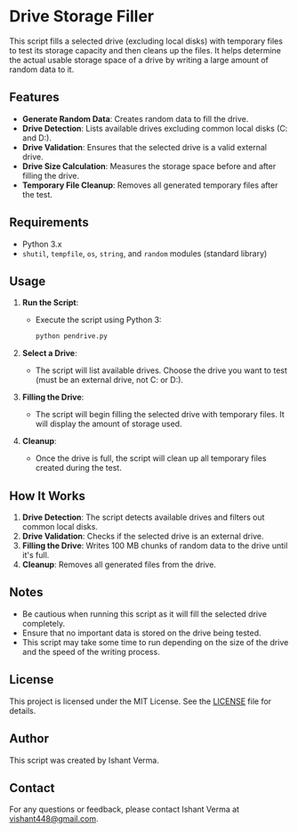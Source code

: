 # Drive Storage Filler

This script fills a selected drive (excluding local disks) with temporary files to test its storage capacity and then cleans up the files. It helps determine the actual usable storage space of a drive by writing a large amount of random data to it.

## Features

- **Generate Random Data**: Creates random data to fill the drive.
- **Drive Detection**: Lists available drives excluding common local disks (C: and D:).
- **Drive Validation**: Ensures that the selected drive is a valid external drive.
- **Drive Size Calculation**: Measures the storage space before and after filling the drive.
- **Temporary File Cleanup**: Removes all generated temporary files after the test.

## Requirements

- Python 3.x
- `shutil`, `tempfile`, `os`, `string`, and `random` modules (standard library)

## Usage

1. **Run the Script**:
   - Execute the script using Python 3:
     ```bash
     python pendrive.py
     ```

2. **Select a Drive**:
   - The script will list available drives. Choose the drive you want to test (must be an external drive, not C: or D:).

3. **Filling the Drive**:
   - The script will begin filling the selected drive with temporary files. It will display the amount of storage used.

4. **Cleanup**:
   - Once the drive is full, the script will clean up all temporary files created during the test.

## How It Works

1. **Drive Detection**: The script detects available drives and filters out common local disks.
2. **Drive Validation**: Checks if the selected drive is an external drive.
3. **Filling the Drive**: Writes 100 MB chunks of random data to the drive until it's full.
4. **Cleanup**: Removes all generated files from the drive.

## Notes

- Be cautious when running this script as it will fill the selected drive completely.
- Ensure that no important data is stored on the drive being tested.
- This script may take some time to run depending on the size of the drive and the speed of the writing process.

## License

This project is licensed under the MIT License. See the [LICENSE](LICENSE) file for details.

## Author

This script was created by Ishant Verma.

## Contact

For any questions or feedback, please contact Ishant Verma at [vishant448@gmail.com](mailto:vishant448@gmail.com).
